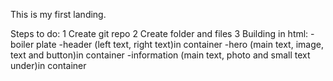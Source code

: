 This is my first landing.

Steps to do:
1 Create git repo
2 Create folder and files
3 Building in html: 
-boiler plate
-header (left text, right text)in container
-hero (main text, image, text and button)in container
-information (main text, photo and small text under)in container
